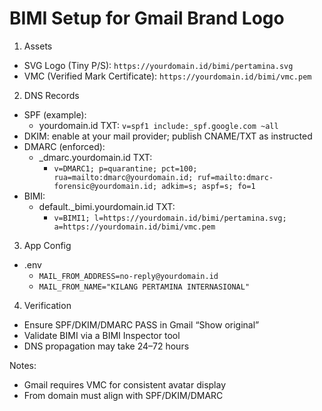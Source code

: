 # BIMI Setup for Gmail Brand Logo

1) Assets
- SVG Logo (Tiny P/S): `https://yourdomain.id/bimi/pertamina.svg`
- VMC (Verified Mark Certificate): `https://yourdomain.id/bimi/vmc.pem`

2) DNS Records
- SPF (example):
  - yourdomain.id TXT: `v=spf1 include:_spf.google.com ~all`
- DKIM: enable at your mail provider; publish CNAME/TXT as instructed
- DMARC (enforced):
  - _dmarc.yourdomain.id TXT:
    - `v=DMARC1; p=quarantine; pct=100; rua=mailto:dmarc@yourdomain.id; ruf=mailto:dmarc-forensic@yourdomain.id; adkim=s; aspf=s; fo=1`
- BIMI:
  - default._bimi.yourdomain.id TXT:
    - `v=BIMI1; l=https://yourdomain.id/bimi/pertamina.svg; a=https://yourdomain.id/bimi/vmc.pem`

3) App Config
- .env
  - `MAIL_FROM_ADDRESS=no-reply@yourdomain.id`
  - `MAIL_FROM_NAME="KILANG PERTAMINA INTERNASIONAL"`

4) Verification
- Ensure SPF/DKIM/DMARC PASS in Gmail “Show original”
- Validate BIMI via a BIMI Inspector tool
- DNS propagation may take 24–72 hours

Notes:
- Gmail requires VMC for consistent avatar display
- From domain must align with SPF/DKIM/DMARC
